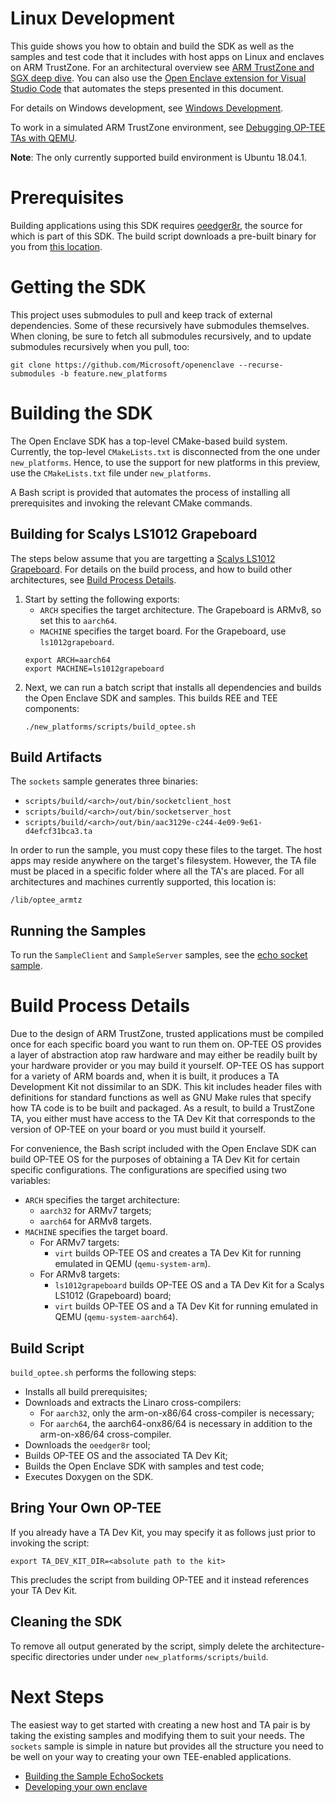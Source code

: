 Linux Development
=============

This guide shows you how to obtain and build the SDK as well as the samples and
test code that it includes with host apps on Linux and enclaves on ARM
TrustZone. For an architectural overview see [ARM TrustZone and SGX deep
dive](sgx_trustzone_arch.md). You can also use the [Open Enclave extension for
Visual Studio Code](../vscode-extension/README.md) that automates the steps
presented in this document.

For details on Windows development, see [Windows Development](win_sgx_dev.md).

To work in a simulated ARM TrustZone environment, see [Debugging OP-TEE TAs with
QEMU](ta_debugging_qemu.md).

**Note**: The only currently supported build environment is Ubuntu 18.04.1.

# Prerequisites

Building applications using this SDK requires
[oeedger8r](https://github.com/Microsoft/openenclave/tree/master/docs/GettingStartedDocs/Edger8rGettingStarted.md),
the source for which is part of this SDK. The build script downloads a pre-built
binary for you from [this
location](https://oedownload.blob.core.windows.net/binaries/oeedger8r).

# Getting the SDK

This project uses submodules to pull and keep track of external dependencies.
Some of these recursively have submodules themselves. When cloning, be sure to
fetch all submodules recursively, and to update submodules recursively when you
pull, too:

```
git clone https://github.com/Microsoft/openenclave --recurse-submodules -b feature.new_platforms
```

# Building the SDK

The Open Enclave SDK has a top-level CMake-based build system. Currently, the
top-level `CMakeLists.txt` is disconnected from the one under `new_platforms`.
Hence, to use the support for new platforms in this preview, use the
`CMakeLists.txt` file under `new_platforms`.

A Bash script is provided that automates the process of installing all
prerequisites and invoking the relevant CMake commands.

## Building for Scalys LS1012 Grapeboard

The steps below assume that you are targetting a [Scalys LS1012
Grapeboard](grapeboard.mc). For details on the build process, and how to build
other architectures, see [Build Process
Details](linux_arm_dev.md#build-process-details).

1) Start by setting the following exports:
   * `ARCH` specifies the target architecture. The Grapeboard is ARMv8, so set
     this to `aarch64`.
   *  `MACHINE` specifies the target board. For the Grapeboard, use
      `ls1012grapeboard`.
    ```
    export ARCH=aarch64
    export MACHINE=ls1012grapeboard
    ```
2) Next, we can run a batch script that installs all dependencies and builds the
   Open Enclave SDK and samples. This builds REE and TEE components:
    ```
    ./new_platforms/scripts/build_optee.sh
    ```

## Build Artifacts

The `sockets` sample generates three binaries:

* `scripts/build/<arch>/out/bin/socketclient_host`
* `scripts/build/<arch>/out/bin/socketserver_host`
* `scripts/build/<arch>/out/bin/aac3129e-c244-4e09-9e61-d4efcf31bca3.ta`

In order to run the sample, you must copy these files to the target. The host
apps may reside anywhere on the target's filesystem. However, the TA file must
be placed in a specific folder where all the TA's are placed. For all
architectures and machines currently supported, this location is:

```
/lib/optee_armtz
```

## Running the Samples

To run the `SampleClient` and `SampleServer` samples, see the [echo socket
sample](sample_sockets.md#grapeboard).

# Build Process Details

Due to the design of ARM TrustZone, trusted applications must be compiled once
for each specific board you want to run them on. OP-TEE OS provides a layer of
abstraction atop raw hardware and may either be readily built by your hardware
provider or you may build it yourself. OP-TEE OS has support for a variety of
ARM boards and, when it is built, it produces a TA Development Kit not
dissimilar to an SDK. This kit includes header files with definitions for
standard functions as well as GNU Make rules that specify how TA code is to be
built and packaged. As a result, to build a TrustZone TA, you either must have
access to the TA Dev Kit that corresponds to the version of OP-TEE on your board
or you must build it yourself.

For convenience, the Bash script included with the Open Enclave SDK can build
OP-TEE OS for the purposes of obtaining a TA Dev Kit for certain specific
configurations. The configurations are specified using two variables:

* `ARCH` specifies the target architecture:
    * `aarch32` for ARMv7 targets;
    * `aarch64` for ARMv8 targets.
* `MACHINE` specifies the target board.
    * For ARMv7 targets:
        * `virt` builds OP-TEE OS and creates a TA Dev Kit for running emulated
          in QEMU (`qemu-system-arm`).
    * For ARMv8 targets:
        * `ls1012grapeboard` builds OP-TEE OS and a TA Dev Kit for a Scalys
          LS1012 (Grapeboard) board;
        * `virt` builds OP-TEE OS and a TA Dev Kit for running emulated in QEMU
          (`qemu-system-aarch64`).

## Build Script

`build_optee.sh` performs the following steps:

* Installs all build prerequisites;
* Downloads and extracts the Linaro cross-compilers:
    * For `aarch32`, only the arm-on-x86/64 cross-compiler is necessary;
    * For `aarch64`, the aarch64-onx86/64 is necessary in addition to the
      arm-on-x86/64 cross-compiler.
* Downloads the `oeedger8r` tool;
* Builds OP-TEE OS and the associated TA Dev Kit;
* Builds the Open Enclave SDK with samples and test code;
* Executes Doxygen on the SDK.

## Bring Your Own OP-TEE

If you already have a TA Dev Kit, you may specify it as follows just prior to
invoking the script:

```
export TA_DEV_KIT_DIR=<absolute path to the kit>
```

This precludes the script from building OP-TEE and it instead references your TA
Dev Kit.

## Cleaning the SDK

To remove all output generated by the script, simply delete the
architecture-specific directories under under `new_platforms/scripts/build`.

# Next Steps

The easiest way to get started with creating a new host and TA pair is by taking
the existing samples and modifying them to suit your needs. The `sockets` sample
is simple in nature but provides all the structure you need to be well on your
way to creating your own TEE-enabled applications.

* [Building the Sample EchoSockets](sample_sockets.md#grapeboard)
* [Developing your own enclave](new_platform_dev.md)
